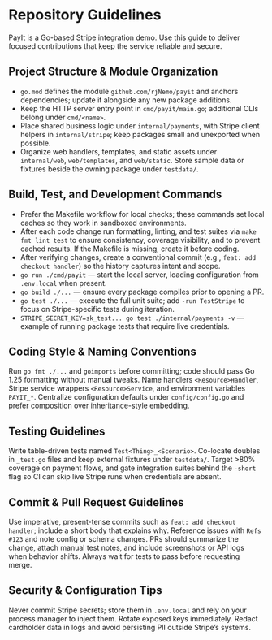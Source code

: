# Repository Guidelines

PayIt is a Go-based Stripe integration demo. Use this guide to deliver focused contributions that keep the service reliable and secure.

## Project Structure & Module Organization

- `go.mod` defines the module `github.com/rjNemo/payit` and anchors dependencies; update it alongside any new package additions.
- Keep the HTTP server entry point in `cmd/payit/main.go`; additional CLIs belong under `cmd/<name>`.
- Place shared business logic under `internal/payments`, with Stripe client helpers in `internal/stripe`; keep packages small and unexported when possible.
- Organize web handlers, templates, and static assets under `internal/web`, `web/templates`, and `web/static`. Store sample data or fixtures beside the owning package under `testdata/`.

## Build, Test, and Development Commands

- Prefer the Makefile workflow for local checks; these commands set local caches so they work in sandboxed environments.
- After each code change run formatting, linting, and test suites via `make fmt lint test` to ensure consistency, coverage visibility, and to prevent cached results. If the Makefile is missing, create it before coding.
- After verifying changes, create a conventional commit (e.g., `feat: add checkout handler`) so the history captures intent and scope.
- `go run ./cmd/payit` — start the local server, loading configuration from `.env.local` when present.
- `go build ./...` — ensure every package compiles prior to opening a PR.
- `go test ./...` — execute the full unit suite; add `-run TestStripe` to focus on Stripe-specific tests during iteration.
- `STRIPE_SECRET_KEY=sk_test... go test ./internal/payments -v` — example of running package tests that require live credentials.

## Coding Style & Naming Conventions

Run `go fmt ./...` and `goimports` before committing; code should pass Go 1.25 formatting without manual tweaks. Name handlers `<Resource>Handler`, Stripe service wrappers `<Resource>Service`, and environment variables `PAYIT_*`. Centralize configuration defaults under `config/config.go` and prefer composition over inheritance-style embedding.

## Testing Guidelines

Write table-driven tests named `Test<Thing>_<Scenario>`. Co-locate doubles in `_test.go` files and keep external fixtures under `testdata/`. Target >80% coverage on payment flows, and gate integration suites behind the `-short` flag so CI can skip live Stripe runs when credentials are absent.

## Commit & Pull Request Guidelines

Use imperative, present-tense commits such as `feat: add checkout handler`; include a short body that explains why. Reference issues with `Refs #123` and note config or schema changes. PRs should summarize the change, attach manual test notes, and include screenshots or API logs when behavior shifts. Always wait for tests to pass before requesting merge.

## Security & Configuration Tips

Never commit Stripe secrets; store them in `.env.local` and rely on your process manager to inject them. Rotate exposed keys immediately. Redact cardholder data in logs and avoid persisting PII outside Stripe’s systems.
